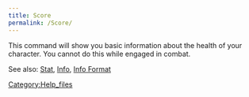 ```yaml
---
title: Score
permalink: /Score/
---
```


This command will show you basic information about the health of your
character. You cannot do this while engaged in combat.

See also: [Stat](Stat "wikilink"), [Info](Info "wikilink"), [Info
Format](Info_Format "wikilink")

[Category:Help_files](Category:Help_files "wikilink")